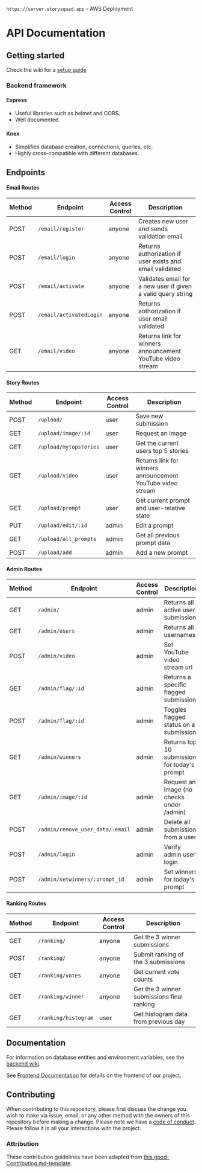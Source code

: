 `https://server.storysquad.app` - AWS Deployment

# API Documentation

## Getting started

Check the wiki for a [setup guide](https://github.com/ss-mvp/backend/wiki/Setup-Guide)

### Backend framework

#### Express

-   Useful libraries such as helmet and CORS.
-   Well documented.

#### Knex

-   Simplifies database creation, connections, queries, etc.
-   Highly cross-compatible with different databases.

## Endpoints

#### Email Routes

| Method | Endpoint                   | Access Control | Description                                 |
| ------ | -------------------------- | -------------- | ------------------------------------------- |
| POST   | `/email/register`           | anyone         | Creates new user and sends validation email |
| POST   | `/email/login`              | anyone         | Returns authorization if user exists and email validated |
| POST   | `/email/activate`           | anyone         | Validates email for a new user if given a valid query string |
| POST   | `/email/activatedLogin`     | anyone         | Returns aothorization if user email validated |
| GET    | `/email/video`              | anyone         | Returns link for winners announcement YouTube video stream |

#### Story Routes

| Method | Endpoint             | Access Control | Description                       |
| ------ | -------------------- | -------------- | --------------------------------- |
| POST   | `/upload/`           | user           | Save new submission |
| GET    | `/upload/image/:id` | user | Request an image |
| GET    | `/upload/mytopstories` | user | Get the current users top 5 stories |
| GET    | `/upload/video`      | user           | Returns link for winners announcement YouTube video stream |
| GET    | `/upload/prompt`     | user           | Get current prompt and user-relative state |
| PUT    | `/upload/edit/:id`   | admin           | Edit a prompt |
| GET    | `/upload/all_prompts` | admin          | Get all previous prompt data |
| POST   | `/upload/add`        | admin          | Add a new prompt |

#### Admin Routes

| Method | Endpoint                         | Access Control | Description               |
| ------ | -------------------------------- | -------------- | ------------------------- |
| GET    | `/admin/`                        | admin          | Returns all active user submissions |
| GET    | `/admin/users`                   | admin          | Returns all usernames |
| POST   | `/admin/video`                   | admin          | Set YouTube video stream url |
| GET    | `/admin/flag/:id`                | admin          | Returns a specific flagged submission |
| POST   | `/admin/flag/:id`                | admin          | Toggles flagged status on a submission |
| GET    | `/admin/winners`                 | admin          | Returns top 10 submissions for today's prompt |
| GET    | `/admin/image/:id`               | admin          | Request an image (no checks under /admin)
| POST   | `/admin/remove_user_data/:email` | admin          | Delete all submissions from a user |
| POST   | `/admin/login`                   | admin          | Verify admin user login |
| POST   | `/admin/setwinners/:prompt_id`   | admin          | Set winners for today's prompt |

#### Ranking Routes

| Method | Endpoint          | Access Control | Description                       |
| ------ | ----------------- | -------------- | --------------------------------- |
| GET    | `/ranking/`       | anyone         | Get the 3 winner submissions |
| POST   | `/ranking/`       | anyone         | Submit ranking of the 3 submissions |
| GET    | `/ranking/votes`  | anyone         | Get current vote counts |
| GET    | `/ranking/winner` | anyone         | Get the 3 winner submissions final ranking |
| GET    | `/ranking/histogram` | user      | Get histogram data from previous day |

## Documentation

For information on database entities and environment variables, see the [backend wiki](https://github.com/ss-mvp/backend/wiki).

See [Frontend Documentation](https://github.com/ss-mvp/story-master-fe/blob/master/README.md) for details on the frontend of our project.


## Contributing

When contributing to this repository, please first discuss the change you wish to make via issue, email, or any other method with the owners of this repository before making a change.
Please note we have a [code of conduct](./code_of_conduct.md). Please follow it in all your interactions with the project.

### Attribution

These contribution guidelines have been adapted from [this good-Contributing.md-template](https://gist.github.com/PurpleBooth/b24679402957c63ec426).
